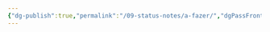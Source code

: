 ```yaml
---
{"dg-publish":true,"permalink":"/09-status-notes/a-fazer/","dgPassFrontmatter":true,"noteIcon":"child","created":"2025-10-18T13:01:21.985+01:00","updated":"2025-10-18T13:01:23.508+01:00"}
---
```


